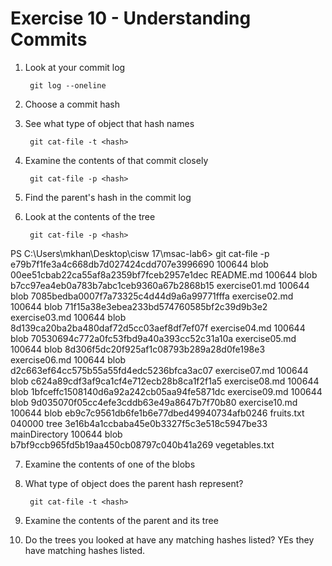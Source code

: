 # Exercise 10 - Understanding Commits

1. Look at your commit log

        git log --oneline

2. Choose a commit hash

3. See what type of object that hash names

        git cat-file -t <hash>

4. Examine the contents of that commit closely

        git cat-file -p <hash>

5. Find the parent's hash in the commit log

6. Look at the contents of the tree

        git cat-file -p <hash>

PS C:\Users\mkhan\Desktop\cisw 17\msac-lab6> git cat-file -p e79b7f1fe3a4c668db7d027424cdd707e3996690
100644 blob 00ee51cbab22ca55af8a2359bf7fceb2957e1dec    README.md
100644 blob b7cc97ea4eb0a783b7abc1ceb9360a67b2868b15    exercise01.md
100644 blob 7085bedba0007f7a73325c4d44d9a6a99771fffa    exercise02.md
100644 blob 71f15a38e3ebea233bd574760585bf2c39d9b3e2    exercise03.md
100644 blob 8d139ca20ba2ba480daf72d5cc03aef8df7ef07f    exercise04.md
100644 blob 70530694c772a0fc53fbd9a40a393cc52c31a10a    exercise05.md
100644 blob 8d306f5dc20f925af1c08793b289a28d0fe198e3    exercise06.md
100644 blob d2c663ef64cc575b55a55fd4edc5236bfca3ac07    exercise07.md
100644 blob c624a89cdf3af9ca1cf4e712ecb28b8ca1f2f1a5    exercise08.md
100644 blob 1bfceffc1508140d6a92a242cb05aa94fe5871dc    exercise09.md
100644 blob 9d035070f05cc4efe3cddb63e49a8647b7f70b80    exercise10.md
100644 blob eb9c7c9561db6fe1b6e77dbed49940734afb0246    fruits.txt
040000 tree 3e16b4a1ccbaba45e0b3327f5c3e518c5947be33    mainDirectory
100644 blob b7bf9ccb965fd5b19aa450cb08797c040b41a269    vegetables.txt

7. Examine the contents of one of the blobs

8. What type of object does the parent hash represent?

        git cat-file -t <hash>

9. Examine the contents of the parent and its tree

10. Do the trees you looked at have any matching hashes listed?
YEs they have matching hashes listed.